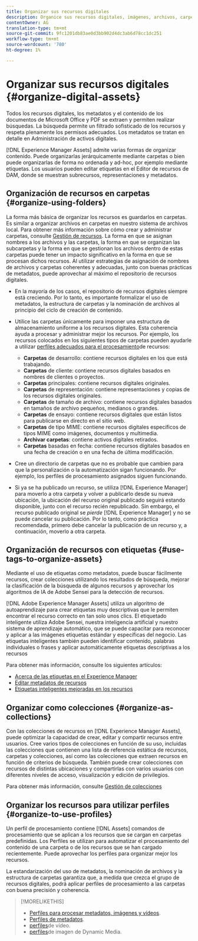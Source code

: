 ```yaml
---
title: Organizar sus recursos digitales
description: Organice sus recursos digitales, imágenes, archivos, carpetas, etc. mediante Experience Manager.
contentOwner: AG
translation-type: tm+mt
source-git-commit: 9fc1201db83ae0d3bb902d4dc3ab6d78cc1dc251
workflow-type: tm+mt
source-wordcount: '780'
ht-degree: 1%

---
```



# Organizar sus recursos digitales {#organize-digital-assets}

Todos los recursos digitales, los metadatos y el contenido de los documentos de Microsoft Office y PDF se extraen y permiten realizar búsquedas. La búsqueda permite un filtrado sofisticado de los recursos y respeta plenamente los permisos adecuados. Los metadatos se tratan en detalle en Administración de activos digitales.

[!DNL Experience Manager Assets] admite varias formas de organizar contenido. Puede organizarlas jerárquicamente mediante carpetas o bien puede organizarlas de forma no ordenada y ad-hoc, por ejemplo mediante etiquetas. Los usuarios pueden editar etiquetas en el Editor de recursos de DAM, donde se muestran subrecursos, representaciones y metadatos.

## Organización de recursos en carpetas {#organize-using-folders}

La forma más básica de organizar los recursos es guardarlos en carpetas. Es similar a organizar archivos en carpetas en nuestro sistema de archivos local. Para obtener más información sobre cómo crear y administrar carpetas, consulte [Gestión de recursos](managing-assets-touch-ui.md). La forma en que se asignan nombres a los archivos y las carpetas, la forma en que se organizan las subcarpetas y la forma en que se gestionan los archivos dentro de estas carpetas puede tener un impacto significativo en la forma en que se procesan dichos recursos. Al utilizar estrategias de asignación de nombres de archivos y carpetas coherentes y adecuadas, junto con buenas prácticas de metadatos, puede aprovechar al máximo el repositorio de recursos digitales.

* En la mayoría de los casos, el repositorio de recursos digitales siempre está creciendo. Por lo tanto, es importante formalizar el uso de metadatos, la estructura de carpetas y la nominación de archivos al principio del ciclo de creación de contenido.
* Utilice las carpetas únicamente para imponer una estructura de almacenamiento uniforme a los recursos digitales. Esta coherencia ayuda a procesar y administrar mejor los recursos. Por ejemplo, los recursos colocados en los siguientes tipos de carpetas pueden ayudarle a utilizar [perfiles adecuados para el procesamiento](processing-profiles.md)de recursos:

   * **Carpetas** de desarrollo: contiene recursos digitales en los que está trabajando.
   * **Carpetas** de cliente: contiene recursos digitales basados en nombres de clientes o proyectos.
   * **Carpetas** principales: contiene recursos digitales originales.
   * **Carpetas** de representación: contiene representaciones y copias de los recursos digitales originales.
   * **Carpetas** de tamaño de archivo: contiene recursos digitales basados en tamaños de archivo pequeños, medianos o grandes.
   * **Carpetas** de ensayo: contiene recursos digitales que están listos para publicarse en directo en el sitio web.
   * **Carpetas** de tipo MIME: contiene recursos digitales específicos de tipos MIME como imágenes, documentos y multimedia.
   * **Archivar carpetas**: contiene activos digitales retirados.
   * **Carpetas** basadas en fecha: contiene recursos digitales basados en una fecha de creación o en una fecha de última modificación.

* Cree un directorio de carpetas que no es probable que cambien para que la personalización o la automatización sigan funcionando. Por ejemplo, los perfiles de procesamiento asignados siguen funcionando.
* Si ya se ha publicado un recurso, se utiliza [!DNL Experience Manager] para moverlo a otra carpeta y volver a publicarlo desde su nueva ubicación, la ubicación del recurso original publicado seguirá estando disponible, junto con el recurso recién republicado. Sin embargo, el recurso publicado original se *pierde* [!DNL Experience Manager] y no se puede cancelar su publicación. Por lo tanto, como práctica recomendada, primero debe cancelar la publicación de un recurso y, a continuación, moverlo a otra carpeta.

## Organización de recursos con etiquetas {#use-tags-to-organize-assets}

Mediante el uso de etiquetas como metadatos, puede buscar fácilmente recursos, crear colecciones utilizando los resultados de búsqueda, mejorar la clasificación de la búsqueda de algunos recursos y aprovechar los algoritmos de IA de Adobe Sensei para la detección de recursos.

[!DNL Adobe Experience Manager Assets] utiliza un algoritmo de autoaprendizaje para crear etiquetas muy descriptivas que le permiten encontrar el recurso correcto en tan solo unos clics. El etiquetado inteligente utiliza Adobe Sensei, nuestra inteligencia artificial y nuestro sistema de aprendizaje automático, que se puede capacitar para reconocer y aplicar a las imágenes etiquetas estándar y específicas del negocio. Las etiquetas inteligentes también pueden identificar contenido, palabras individuales o frases y aplicar automáticamente etiquetas descriptivas a los recursos

Para obtener más información, consulte los siguientes artículos:

* [Acerca de las etiquetas en el Experience Manager](/help/sites-authoring/tags.md)
* [Editar metadatos de recursos](meta-edit.md)
* [Etiquetas inteligentes mejoradas en los recursos](enhanced-smart-tags.md)

## Organizar como colecciones {#organize-as-collections}

Con las colecciones de recursos en [!DNL Experience Manager Assets], puede optimizar la capacidad de crear, editar y compartir recursos entre usuarios. Cree varios tipos de colecciones en función de su uso, incluidas las colecciones que contienen una lista de referencia estática de recursos, carpetas y colecciones, así como las colecciones que extraen recursos en función de criterios de búsqueda.  También puede crear colecciones con recursos de distintas ubicaciones y compartirlas con varios usuarios con diferentes niveles de acceso, visualización y edición de privilegios.

Para obtener más información, consulte [Gestión de colecciones](managing-collections-touch-ui.md)

<!-- TBD items: add screenshots where applicable
Any hints/recommendations of when to use what method of organizing? Some examples of how organizing helps towards a better taxonomy and improved content velocity.
Add back links to blog posts by marketing?
-->

## Organizar los recursos para utilizar perfiles {#organize-to-use-profiles}

Un perfil de procesamiento contiene [!DNL Assets] comandos de procesamiento que se aplican a los recursos que se cargan en carpetas predefinidas. Los Perfiles se utilizan para automatizar el procesamiento del contenido de una carpeta o de los recursos que se han cargado recientemente. Puede aprovechar los perfiles para organizar mejor los recursos.

La estandarización del uso de metadatos, la nominación de archivos y la estructura de carpetas garantiza que, a medida que crezca el grupo de recursos digitales, podrá aplicar perfiles de procesamiento a las carpetas con buena precisión y coherencia.

>[!MORELIKETHIS]
>
>* [Perfiles para procesar metadatos, imágenes y vídeos](processing-profiles.md).
>* [Perfiles de metadatos](metadata-profiles.md).
>* [perfiles](video-profiles.md)de vídeo.
>* [perfiles](image-profiles.md)de imagen de Dynamic Media.

